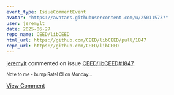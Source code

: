 ```yaml
---
event_type: IssueCommentEvent
avatar: "https://avatars.githubusercontent.com/u/25011573?"
user: jeremylt
date: 2025-06-27
repo_name: CEED/libCEED
html_url: https://github.com/CEED/libCEED/pull/1847
repo_url: https://github.com/CEED/libCEED
---
```


<a href='https://github.com/jeremylt' target='_blank'>jeremylt</a> commented on issue <a href='https://github.com/CEED/libCEED/pull/1847' target='_blank'>CEED/libCEED#1847</a>.

<small>Note to me - bump Ratel CI on Monday...</small>

<a href='https://github.com/CEED/libCEED/pull/1847' target='_blank'>View Comment</a>